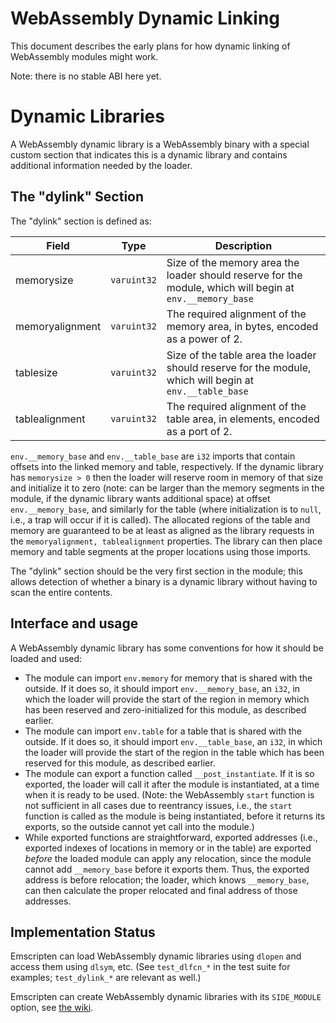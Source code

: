 WebAssembly Dynamic Linking
===========================

This document describes the early plans for how dynamic linking of WebAssembly
modules might work.

Note: there is no stable ABI here yet.

# Dynamic Libraries

A WebAssembly dynamic library is a WebAssembly binary with a special custom
section that indicates this is a dynamic library and contains additional
information needed by the loader.

## The "dylink" Section

The "dylink" section is defined as:

| Field           | Type        | Description                    |
| ----------      | ----------- | ------------------------------ |
| memorysize      | `varuint32` | Size of the memory area the loader should reserve for the module, which will begin at `env.__memory_base` |
| memoryalignment | `varuint32` | The required alignment of the memory area, in bytes, encoded as a power of 2. |
| tablesize       | `varuint32` | Size of the table area the loader should reserve for the module, which will begin at `env.__table_base` |
| tablealignment  | `varuint32` | The required alignment of the table area, in elements, encoded as a port of 2. |

`env.__memory_base` and `env.__table_base` are `i32` imports that contain
offsets into the linked memory and table, respectively. If the dynamic library
has `memorysize > 0` then the loader will reserve room in memory of that size
and initialize it to zero (note: can be larger than the memory segments in the
module, if the dynamic library wants additional space) at offset
`env.__memory_base`, and similarly for the table (where initialization is to
`null`, i.e., a trap will occur if it is called). The allocated regions of the
table and memory are guaranteed to be at least as aligned as the library
requests in the `memoryalignment, tablealignment` properties. The library can
then place memory and table segments at the proper locations using those
imports.

The "dylink" section should be the very first section in the module; this allows
detection of whether a binary is a dynamic library without having to scan the
entire contents.

## Interface and usage

A WebAssembly dynamic library has some conventions for how it should be loaded
and used:

 * The module can import `env.memory` for memory that is shared with the
   outside. If it does so, it should import `env.__memory_base`, an `i32`, in
   which the loader will provide the start of the region in memory which has
   been reserved and zero-initialized for this module, as described earlier.
 * The module can import `env.table` for a table that is shared with the
   outside. If it does so, it should import `env.__table_base`, an `i32`, in
   which the loader will provide the start of the region in the table which has
   been reserved for this module, as described earlier.
 * The module can export a function called `__post_instantiate`. If it is so
   exported, the loader will call it after the module is instantiated, at a time
   when it is ready to be used. (Note: the WebAssembly `start` function is not
   sufficient in all cases due to reentrancy issues, i.e., the `start` function
   is called as the module is being instantiated, before it returns its exports,
   so the outside cannot yet call into the module.)
 * While exported functions are straightforward, exported addresses (i.e.,
   exported indexes of locations in memory or in the table) are exported
   *before* the loaded module can apply any relocation, since the module cannot
   add `__memory_base` before it exports them. Thus, the exported address is
   before relocation; the loader, which knows `__memory_base`, can then
   calculate the proper relocated and final address of those addresses.

## Implementation Status

Emscripten can load WebAssembly dynamic libraries using `dlopen` and access them
using `dlsym`, etc. (See `test_dlfcn_*` in the test suite for examples;
`test_dylink_*` are relevant as well.)

Emscripten can create WebAssembly dynamic libraries with its `SIDE_MODULE`
option, see [the wiki](https://github.com/kripken/emscripten/wiki/WebAssembly-Standalone).

